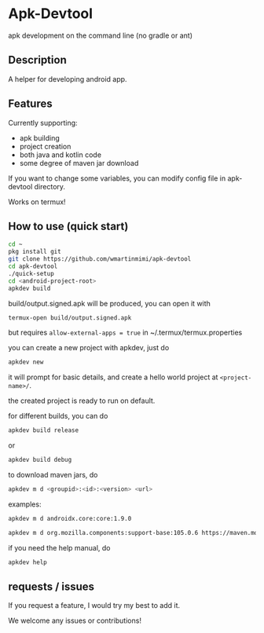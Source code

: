 # Apk-Devtool

apk development on the command line (no gradle or ant)

## Description

A helper for developing android app.

## Features

Currently supporting:

- apk building
- project creation
- both java and kotlin code
- some degree of maven jar download

If you want to change some variables,
you can modify config file in apk-devtool directory.

Works on termux!

## How to use (quick start)

```bash
cd ~
pkg install git
git clone https://github.com/wmartinmimi/apk-devtool
cd apk-devtool
./quick-setup
cd <android-project-root>
apkdev build
```

build/output.signed.apk will be produced,
you can open it with

```bash
termux-open build/output.signed.apk
```

but requires ```allow-external-apps = true``` in ~/.termux/termux.properties

you can create a new project with apkdev,
just do

```bash
apkdev new
```

it will prompt for basic details,
and create a hello world project at ```<project-name>/```.

the created project is ready to run on default.

for different builds, you can do

```bash
apkdev build release
```

or

```bash
apkdev build debug
```

to download maven jars, do

```bash
apkdev m d <groupid>:<id>:<version> <url>
```

examples:

```bash
apkdev m d androidx.core:core:1.9.0
```

```bash
apkdev m d org.mozilla.components:support-base:105.0.6 https://maven.mozilla.org/maven2
```

if you need the help manual, do

```bash
apkdev help
```

## requests / issues

If you request a feature, I would try my best to add it.

We welcome any issues or contributions!
